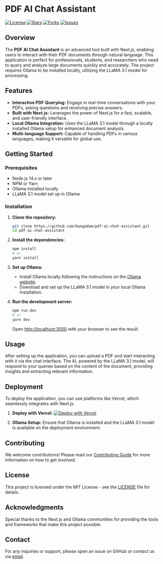 # PDF AI Chat Assistant

[![License](https://img.shields.io/github/license/bangadam/pdf-ai-chat-assistant)](LICENSE)
[![Stars](https://img.shields.io/github/stars/bangadam/pdf-ai-chat-assistant)](https://github.com/bangadam/pdf-ai-chat-assistant/stargazers)
[![Forks](https://img.shields.io/github/forks/bangadam/pdf-ai-chat-assistant)](https://github.com/bangadam/pdf-ai-chat-assistant/network/members)
[![Issues](https://img.shields.io/github/issues/bangadam/pdf-ai-chat-assistant)](https://github.com/bangadam/pdf-ai-chat-assistant/issues)

## Overview

The **PDF AI Chat Assistant** is an advanced tool built with Next.js, enabling users to interact with their PDF documents through natural language. This application is perfect for professionals, students, and researchers who need to query and analyze large documents quickly and accurately. The project requires Ollama to be installed locally, utilizing the LLaMA 3.1 model for processing.

## Features

- **Interactive PDF Querying:** Engage in real-time conversations with your PDFs, asking questions and receiving precise answers.
- **Built with Next.js:** Leverages the power of Next.js for a fast, scalable, and user-friendly interface.
- **Local Ollama Integration:** Uses the LLaMA 3.1 model through a locally installed Ollama setup for enhanced document analysis.
- **Multi-language Support:** Capable of handling PDFs in various languages, making it versatile for global use.

## Getting Started

### Prerequisites

- Node.js 14.x or later
- NPM or Yarn
- Ollama installed locally
- LLaMA 3.1 model set up in Ollama

### Installation

1. **Clone the repository:**

   ```bash
   git clone https://github.com/bangadam/pdf-ai-chat-assistant.git
   cd pdf-ai-chat-assistant
   ```

2. **Install the dependencies:**

   ```bash
   npm install
   # or
   yarn install
   ```

3. **Set up Ollama:**

   - Install Ollama locally following the instructions on the [Ollama website](https://ollama.com).
   - Download and set up the LLaMA 3.1 model in your local Ollama installation.

4. **Run the development server:**

   ```bash
   npm run dev
   # or
   yarn dev
   ```

   Open [http://localhost:3000](http://localhost:3000) with your browser to see the result.

## Usage

After setting up the application, you can upload a PDF and start interacting with it via the chat interface. The AI, powered by the LLaMA 3.1 model, will respond to your queries based on the content of the document, providing insights and extracting relevant information.

## Deployment

To deploy the application, you can use platforms like Vercel, which seamlessly integrates with Next.js.

1. **Deploy with Vercel:**
   [![Deploy with Vercel](https://vercel.com/button)](https://vercel.com/import/project?template=https://github.com/bangadam/pdf-ai-chat-assistant)

2. **Ollama Setup:**
   Ensure that Ollama is installed and the LLaMA 3.1 model is available on the deployment environment.

## Contributing

We welcome contributions! Please read our [Contributing Guide](CONTRIBUTING.md) for more information on how to get involved.

## License

This project is licensed under the MIT License - see the [LICENSE](LICENSE) file for details.

## Acknowledgments

Special thanks to the Next.js and Ollama communities for providing the tools and frameworks that make this project possible.

## Contact

For any inquiries or support, please open an issue on GitHub or contact us via [email](mailto:bangadam.dev@gmail.com).
